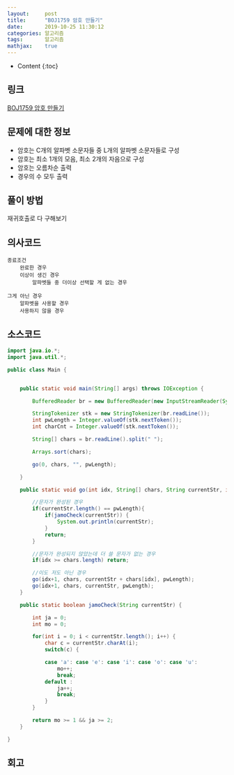 ```yaml
---
layout:     post
title:      "BOJ1759 암호 만들기"
date:       2019-10-25 11:30:12
categories: 알고리즘
tags:       알고리즘
mathjax:    true
---
```


* Content
{:toc}

## 링크

[BOJ1759 암호 만들기](https://www.acmicpc.net/problem/1759)



## 문제에 대한 정보

- 암호는  C개의 알파벳 소문자들 중 L개의 알파벳 소문자들로 구성
- 암호는 최소 1개의 모음, 최소 2개의 자음으로 구성
- 암호는 오름차순 출력
- 경우의 수 모두 출력

## 풀이 방법

재귀호출로 다 구해보기

## 의사코드

```text
종료조건
	완료한 경우
	이상이 생긴 경우
		알파벳들 중 더이상 선택할 게 없는 경우

그게 아닌 경우
	알파벳을 사용할 경우
	사용하지 않을 경우
```

## 소스코드

```java
import java.io.*;
import java.util.*;

public class Main {


	public static void main(String[] args) throws IOException {

		BufferedReader br = new BufferedReader(new InputStreamReader(System.in));

		StringTokenizer stk = new StringTokenizer(br.readLine());
		int pwLength = Integer.valueOf(stk.nextToken());
		int charCnt = Integer.valueOf(stk.nextToken());

		String[] chars = br.readLine().split(" ");

		Arrays.sort(chars);

		go(0, chars, "", pwLength);

	}

	public static void go(int idx, String[] chars, String currentStr, int pwLength) {

		//문자가 완성된 경우
		if(currentStr.length() == pwLength){
			if(jamoCheck(currentStr)) {
				System.out.println(currentStr);
			}
			return;
		}

		//문자가 완성되지 않았는데 더 쓸 문자가 없는 경우
		if(idx >= chars.length) return;

		//이도 저도 아닌 경우
		go(idx+1, chars, currentStr + chars[idx], pwLength);
		go(idx+1, chars, currentStr, pwLength);
	}

	public static boolean jamoCheck(String currentStr) {

		int ja = 0;
		int mo = 0;

		for(int i = 0; i < currentStr.length(); i++) {
			char c = currentStr.charAt(i);
			switch(c) {

			case 'a': case 'e': case 'i': case 'o': case 'u':
				mo++;
				break;
			default :
				ja++;
				break;
			}
		}

		return mo >= 1 && ja >= 2;
	}

}
```

## 회고
